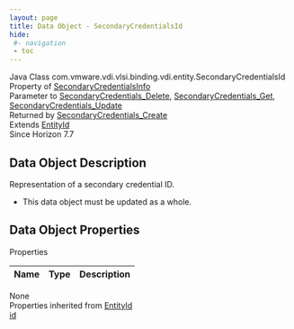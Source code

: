 ```yaml
---
layout: page
title: Data Object - SecondaryCredentialsId
hide:
 #- navigation
 - toc
---
```


  
  
  



Java Class
    com.vmware.vdi.vlsi.binding.vdi.entity.SecondaryCredentialsId  
Property of
     [SecondaryCredentialsInfo](vdi.users.SecondaryCredentials.SecondaryCredentialsInfo.md#field_detail)  
Parameter to
     [SecondaryCredentials_Delete](vdi.users.SecondaryCredentials.md#delete), [SecondaryCredentials_Get](vdi.users.SecondaryCredentials.md#get), [SecondaryCredentials_Update](vdi.users.SecondaryCredentials.md#update)  
Returned by
     [SecondaryCredentials_Create](vdi.users.SecondaryCredentials.md#create)  
Extends
     [EntityId](vdi.EntityId.md)  
Since 
    Horizon 7.7

## Data Object Description 

Representation of a secondary credential ID. 

  * This data object must be updated as a whole.



## Data Object Properties

Properties

Name |  Type |  Description   
---|---|---  
None  
Properties inherited from [EntityId](vdi.EntityId.md)  
[id](vdi.EntityId.md#id)  
  
  
 
  
  

